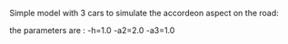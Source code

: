 Simple model with 3 cars to simulate the accordeon aspect on the road:

the parameters are : 
-h=1.0
-a2=2.0
-a3=1.0

